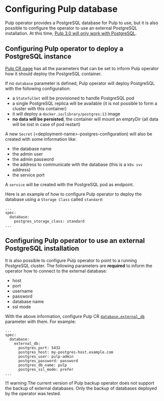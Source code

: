 # Configuring Pulp database

Pulp operator provides a PostgreSQL database for Pulp to use, but it is also possible to configure the operator to use an external PostgreSQL installation. At this time, [Pulp 3.0 will only work with PostgreSQL](https://docs.pulpproject.org/pulpcore/installation/instructions.html?highlight=database#database-setup).


## Configuring Pulp operator to deploy a PostgreSQL instance

[Pulp CR page](/pulp_operator/pulp/#database) has all the parameters that can be set to inform Pulp operator how it should deploy the PostgreSQL container.

If no `database` parameter is defined, Pulp operator will deploy PostgreSQL with the following configuration:

* a `StatefulSet` will be provisioned to handle PostgreSQL pod
* a single PostgreSQL replica will be available (it is not possible to form a cluster with this container)
* it will deploy a `docker.io/library/postgres:13` image
* **no data will be persisted**, the container will mount an emptyDir (all data will be lost in case of pod restart)


A new `Secret` (&lt;deployment-name>-postgres-configuration) will also be created with some information like:

  * the database name
  * the admin user
  * the admin password
  * the address to communicate with the database (this is a `k8s svc` address)
  * the service port

A `service` will be created with the PostgreSQL pod as endpoint.

Here is an example of how to configure Pulp operator to deploy the database using a `Storage Class` called `standard`:
```
...
spec:
  database:
    postgres_storage_class: standard
...
```


## Configuring Pulp operator to use an external PostgreSQL installation

It is also possible to configure Pulp operator to point to a running PostgreSQL cluster.
The following parameters are **required** to inform the operator how to connect to the external database:

* host
* port
* username
* password
* database name
* ssl mode

With the above information, configure Pulp CR [`database.external_db`](/pulp_operator/pulp/#externaldb) parameter with them.
For example:
```
...
spec:
  database:
    external_db:
      postgres_port: 5432
      postgres_host: my-postgres-host.example.com
      postgres_user: pulp-admin
      postgres_password: password
      postgres_db_name: pulp
      postgres_ssl_mode: prefer
...
```


!!! warning
    The current version of Pulp backup operator does not support the backup of external databases.
    Only the backup of databases deployed by the operator was tested.